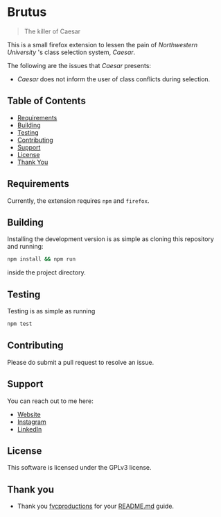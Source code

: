 # Brutus

> The killer of Caesar

This is a small firefox extension to lessen the pain of _Northwestern University_
's class selection system, _Caesar_.

The following are the issues that _Caesar_ presents:
- _Caesar_ does not inform the user of class conflicts during selection.

## Table of Contents
- [Requirements](#requirements)
- [Building](#building)
- [Testing](#testing)
- [Contributing](#contributing)
- [Support](#support)
- [License](#license)
- [Thank You](#thank-you)

## Requirements

Currently, the extension requires `npm` and `firefox`.

## Building

Installing the development version is as simple as cloning this repository and
running:
```bash
npm install && npm run
```
inside the project directory.

## Testing

Testing is as simple as running
```bash
npm test
```

## Contributing

Please do submit a pull request to resolve an issue.

## Support

You can reach out to me here:
- [Website](https://markovejnovic.com/)
- [Instagram](marko.vejnovic.42)
- [LinkedIn](https://www.linkedin.com/in/markovejnovic/)

## License
This software is licensed under the GPLv3 license.

## Thank you
- Thank you [fvcproductions](https://github.com/fvcproductions/) for your
  [README.md](https://gist.github.com/fvcproductions/1bfc2d4aecb01a834b46)
  guide.
